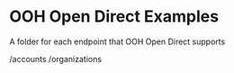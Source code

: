 # OOH Open Direct Examples

A folder for each endpoint that OOH Open Direct supports

/accounts
/organizations

